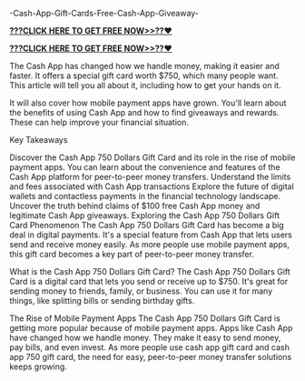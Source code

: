  -Cash-App-Gift-Cards-Free-Cash-App-Giveaway-


 **[???CLICK HERE TO GET FREE NOW>>??❤️](https://cutt.ly/SeVJN6y3)**

**[???CLICK HERE TO GET FREE NOW>>??❤️](https://cutt.ly/SeVJN6y3)**

The Cash App has changed how we handle money, making it easier and faster. It offers a special gift card worth $750, which many people want. This article will tell you all about it, including how to get your hands on it.

It will also cover how mobile payment apps have grown. You'll learn about the benefits of using Cash App and how to find giveaways and rewards. These can help improve your financial situation.

Key Takeaways

Discover the Cash App 750 Dollars Gift Card and its role in the rise of mobile payment apps.
You can learn about the convenience and features of the Cash App platform for peer-to-peer money transfers.
Understand the limits and fees associated with Cash App transactions
Explore the future of digital wallets and contactless payments in the financial technology landscape.
Uncover the truth behind claims of $100 free Cash App money and legitimate Cash App giveaways.
Exploring the Cash App 750 Dollars Gift Card Phenomenon
The Cash App 750 Dollars Gift Card has become a big deal in digital payments. It's a special feature from Cash App that lets users send and receive money easily. As more people use mobile payment apps, this gift card becomes a key part of peer-to-peer money transfer.

What is the Cash App 750 Dollars Gift Card?
The Cash App 750 Dollars Gift Card is a digital card that lets you send or receive up to $750. It's great for sending money to friends, family, or business. You can use it for many things, like splitting bills or sending birthday gifts.

The Rise of Mobile Payment Apps
The Cash App 750 Dollars Gift Card is getting more popular because of mobile payment apps. Apps like Cash App have changed how we handle money. They make it easy to send money, pay bills, and even invest. As more people use cash app gift card and cash app 750 gift card, the need for easy, peer-to-peer money transfer solutions keeps growing.
